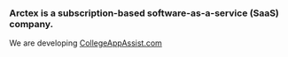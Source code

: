 ### Arctex is a subscription-based software-as-a-service (SaaS) company.

We are developing [CollegeAppAssist.com](https://collegeappassist.com)
